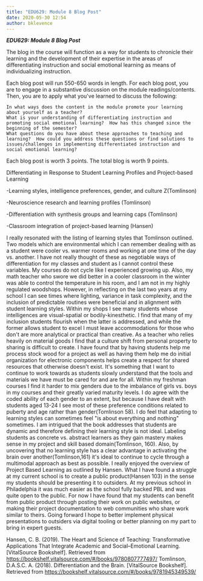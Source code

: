 ```yaml
---
title: "EDU629: Module 8 Blog Post"
date: 2020-05-30 12:54
author: bklevence
---
```


***EDU629: Module 8 Blog Post***





The blog in the course will function as a way for students to chronicle their learning and the development of their expertise in the areas of differentiating instruction and social emotional learning as means of individualizing instruction.  

Each blog post will run 550-650 words in length.  For each blog post, you are to engage in a substantive discussion on the module readings/contents.  Then, you are to apply what you've learned to discuss the following:

    In what ways does the content in the module promote your learning about yourself as a teacher?  
    What is your understanding of differentiating instruction and promoting social emotional learning?  How has this changed since the beginning of the semester?
    What questions do you have about these approaches to teaching and learning?  How could you address these questions or find solutions to issues/challenges in implementing differentiated instruction and social emotional learning?  

Each blog post is worth 3 points.  The total blog is worth 9 points.

Differentiating in Response to Student Learning Profiles and Project-based Learning

-Learning styles, intelligence preferences, gender, and culture Z(Tomlinson)

-Neuroscience research and learning profiles (Tomlinson)

-Differentiation with synthesis groups and learning caps (Tomlinson)

-Classroom integration of project-based learning (Hansen)

I really resonated with the listing of learning styles that Tomlinson outlined. Two models which are environmental which I can remember dealing with as a student were cooler vs. warmer rooms and working at one time of the day vs. another. I have not really thought of these as negotiable ways of differentiation for my classes and student as I cannot control these variables. My courses do not cycle like I experienced growing up. Also, my math teacher who swore we did better in a cooler classroom in the winter was able to control the temperature in his room, and I am not in my highly regulated woodshops. However, in reflecting on the last two years at my school I can see times where lighting, variance in task complexity, and the inclusion of predictable routines were beneficial and in alignment with student learning styles. Within my shops I see many students whose intelligences are visual-spatial or bodily-kinesthetic. I find that many of my inclusion students flourish when the latter is addressed, and while the former allows student to excel I must leave accommodations for those who don't are more analytical or practical than creative. As a teacher who relies heavily on material goods I find that a culture shift from personal property to sharing is difficult to create. I have found that by having students help me process stock wood for a project as well as having them help me do initial organization for electronic components helps create a respect for shared resources that otherwise doesn't exist. It's something that I want to continue to work towards as students slowly understand that the tools and materials we have must be cared for and are for all. Within my freshman courses I find it harder to mix genders due to the imbalance of girls vs. boys in my courses and their greatly varied maturity levels. I do agree with the coded ability of each gender to an extent, but because I have dealt with students aged 13-24 I see most of these preference conditions related to puberty and age rather than gender(Tomlinson 58).
I do feel that adapting to learning styles can sometimes feel "is about everything and nothing" sometimes. I am intrigued that the book addresses that students are dynamic and therefore defining their learning style is not ideal. Labeling students as concrete vs. abstract learners as they gain mastery makes sense in my project and skill based domain(Tomlinson, 160). Also, by uncovering that no learning style has a clear advantage in activating the brain over another(Tomlinson,161) it's ideal to continue to cycle through a multimodal approach as best as possible.
I really enjoyed the overview of Project Based Learning as outlined by Hansen. What I have found a struggle at my current school is to create a public product(Hansen 103) in the sense my students should be presenting it to outsiders. At my previous school in Philadelphia it was much easier as the school fully backed PBL and was quite open to the public. For now I have found that my students can benefit from public product through posting their work on public websites, or making their project documentation to web communities who share work similar to theirs. Going forward I hope to better implement physical presentations to outsiders via digital tooling or better planning on my part to bring in expert guests.

Hansen, C. B. (2019). The Heart and Science of Teaching: Transformative Applications That Integrate Academic and Social–Emotional Learning. [VitalSource Bookshelf]. Retrieved from https://bookshelf.vitalsource.com/#/books/9780807777497/
Tomlinson, D.A.S.C. A. (2018). Differentiation and the Brain. [VitalSource Bookshelf]. Retrieved from https://bookshelf.vitalsource.com/#/books/9781945349539/
